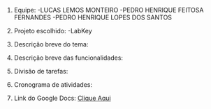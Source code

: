 1. Equipe:
-LUCAS LEMOS MONTEIRO
-PEDRO HENRIQUE FEITOSA FERNANDES
-PEDRO HENRIQUE LOPES DOS SANTOS

2. Projeto escolhido:
-LabKey


3. Descrição breve do tema:


4. Descrição breve das funcionalidades:


5. Divisão de tarefas:


6. Cronograma de atividades:


7. Link do Google Docs: 
[Clique Aqui](https://external.ink?to=docs.google.com/document/d/1kkFqvEXjnq9MswoLlgcRTXaT7NjkhXPOMfaUH-7fyiM/edit?usp=sharing)
